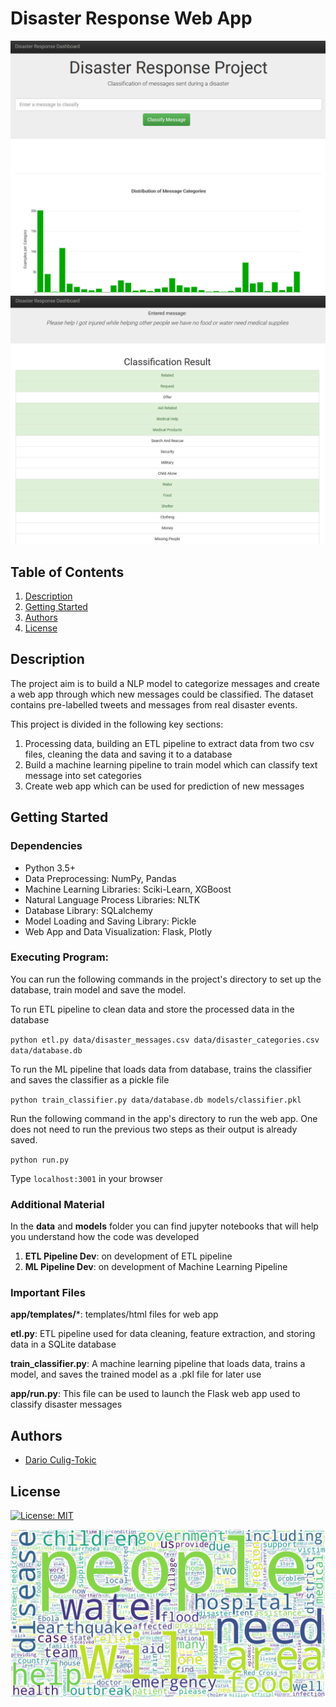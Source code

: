 # Disaster Response Web App

![Intro Pic](images/web_app.png)
![Classification Pic](images/classification_result.png)

## Table of Contents
1. [Description](#description)
2. [Getting Started](#getting_started)
3. [Authors](#authors)
4. [License](#license)


<a name="descripton"></a>
## Description

The project aim is to build a NLP model to categorize messages and create a web app through which new messages could be classified. The dataset contains pre-labelled tweets and messages from real disaster events.

This project is divided in the following key sections:

1. Processing data, building an ETL pipeline to extract data from two csv files, cleaning the data and saving it to a database
2. Build a machine learning pipeline to train model which can classify text message into set categories
3. Create web app which can be used for prediction of new messages

<a name="getting_started"></a>
## Getting Started

<a name="dependencies"></a>
### Dependencies
* Python 3.5+
* Data Preprocessing: NumPy, Pandas
* Machine Learning Libraries: Sciki-Learn, XGBoost
* Natural Language Process Libraries: NLTK
* Database Library: SQLalchemy
* Model Loading and Saving Library: Pickle
* Web App and Data Visualization: Flask, Plotly

<a name="execution"></a>
### Executing Program:
You can run the following commands in the project's directory to set up the database, train model and save the model.

To run ETL pipeline to clean data and store the processed data in the database

`python etl.py data/disaster_messages.csv data/disaster_categories.csv data/database.db`

To run the ML pipeline that loads data from database, trains the classifier and saves the classifier as a pickle file

`python train_classifier.py data/database.db models/classifier.pkl`

Run the following command in the app's directory to run the web app. One does not need to run the previous two steps as their output is already saved.

`python run.py`

Type `localhost:3001` in your browser

<a name="material"></a>
### Additional Material

In the **data** and **models** folder you can find jupyter notebooks that will help you understand how the code was developed
1. **ETL Pipeline Dev**: on development of ETL pipeline
2. **ML Pipeline Dev**: on development of Machine Learning Pipeline

<a name="importantfiles"></a>
### Important Files
**app/templates/***: templates/html files for web app

**etl.py**: ETL pipeline used for data cleaning, feature extraction, and storing data in a SQLite database

**train_classifier.py**: A machine learning pipeline that loads data, trains a model, and saves the trained model as a .pkl file for later use

**app/run.py**: This file can be used to launch the Flask web app used to classify disaster messages

<a name="authors"></a>
## Authors

* [Dario Culig-Tokic](https://darioct.github.io/)

<a name="license"></a>
## License
[![License: MIT](https://img.shields.io/badge/License-MIT-yellow.svg)](https://opensource.org/licenses/MIT)


![WordCloud](images/word_cloud.png)
